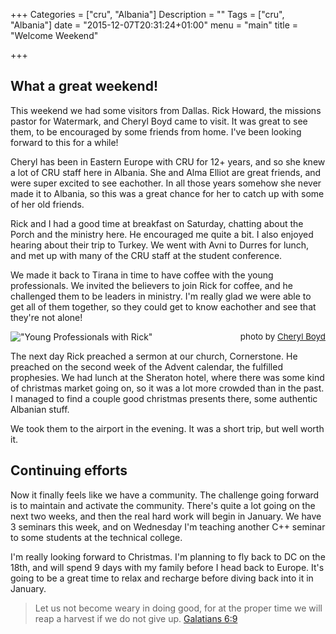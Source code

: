 +++
Categories = ["cru", "Albania"]
Description = ""
Tags = ["cru", "Albania"]
date = "2015-12-07T20:31:24+01:00"
menu = "main"
title = "Welcome Weekend"

+++

## What a great weekend!

This weekend we had some visitors from Dallas.  Rick Howard, the missions pastor for Watermark, and Cheryl Boyd came to visit.  It was great to see them, to be encouraged by some friends from home.  I've been looking forward to this for a while!

Cheryl has been in Eastern Europe with CRU for 12+ years, and so she knew a lot of CRU staff here in Albania.  She and Alma Elliot are great friends, and were super excited to see eachother.  In all those years somehow she never made it to Albania, so this was a great chance for her to catch up with some of her old friends.

Rick and I had a good time at breakfast on Saturday, chatting about the Porch and the ministry here.  He encouraged me quite a bit.  I also enjoyed hearing about their trip to Turkey.  We went with Avni to Durres for lunch, and met up with many of the CRU staff at the student conference.

We made it back to Tirana in time to have coffee with the young professionals.  We invited the believers to join Rick for coffee, and he challenged them to be leaders in ministry.  I'm really glad we were able to get all of them together, so they could get to know eachother and see that they're not alone!

!["Young Professionals with Rick"](/images/young_professionals_with_rick.jpg)
<span style="float: right; font-size: 10pt;">photo by <a href="https://www.instagram.com/p/-7In4IhIcu/">Cheryl Boyd</a></span>

The next day Rick preached a sermon at our church, Cornerstone.  He preached on the second week of the Advent calendar, the fulfilled prophesies.  We had lunch at the Sheraton hotel, where there was some kind of christmas market going on, so it was a lot more crowded than in the past.  I managed to find a couple good christmas presents there, some authentic Albanian stuff.

We took them to the airport in the evening.  It was a short trip, but well worth it.

## Continuing efforts

Now it finally feels like we have a community.  The challenge going forward is to maintain and activate the community.  There's quite a lot going on the next two weeks, and then the real hard work will begin in January.  We have 3 seminars this week, and on Wednesday I'm teaching another C++ seminar to some students at the technical college.  

I'm really looking forward to Christmas.  I'm planning to fly back to DC on the 18th, and will spend 9 days with my family before I head back to Europe.  It's going to be a great time to relax and recharge before diving back into it in January.

> Let us not become weary in doing good, for at the proper time we will reap a
> harvest if we do not give up.
> <span class="source"><a href="http://biblehub.com/niv/galatians/6.htm">Galatians 6:9</a></span>